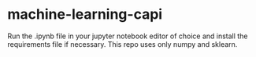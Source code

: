 # machine-learning-capi

Run the .ipynb file in your jupyter notebook editor of choice and install the requirements file if necessary. This repo uses only numpy and sklearn.
